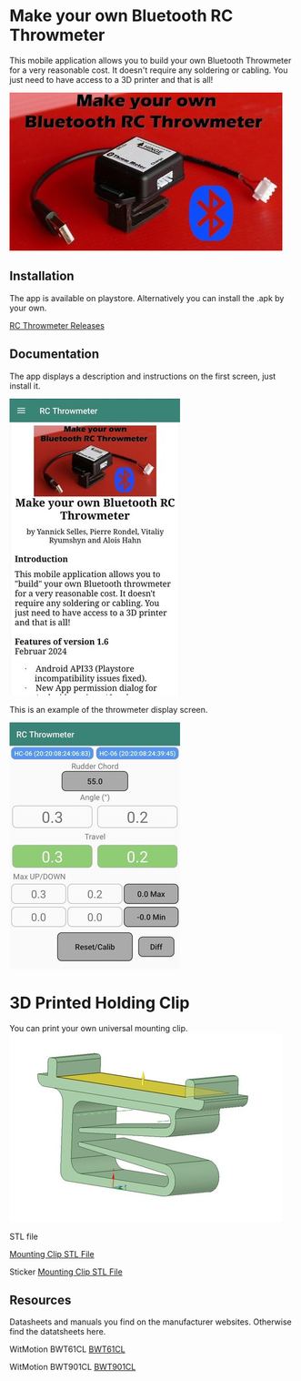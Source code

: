 # Make your own Bluetooth RC Throwmeter

This mobile application allows you to build your own Bluetooth Throwmeter for a very reasonable cost. 
It doesn't require any soldering or cabling. You just need to have access to a 3D printer and that is all!

![RC Throwmeter](/doc/rc-throwmeter.jpg)

## Installation

The app is available on playstore. Alternatively you can install the .apk by your own.

[RC Throwmeter Releases](/releases)

## Documentation

The app displays a description and instructions on the first screen, just install it.

![RC Throwmeter](/doc/start_screen.jpg)



This is an example of the throwmeter display screen.

![RC Throwmeter](/doc/main_screen.jpg)

# 3D Printed Holding Clip

You can print your own universal mounting clip. 
![RC Throwmeter](/doc/clip/image003.jpg)

STL file

[Mounting Clip STL File](/doc/clip/clips_V2.stl)

Sticker
[Mounting Clip STL File](/doc/clip/sticker.pdf)


## Resources
Datasheets and manuals you find on the manufacturer websites. Otherwise find the datatsheets here.

WitMotion BWT61CL
[BWT61CL](/doc/BWT61CL)

WitMotion BWT901CL
[BWT901CL](/doc/BWT901CL)


